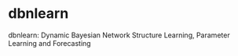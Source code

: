 # dbnlearn
dbnlearn: Dynamic Bayesian Network Structure Learning, Parameter Learning and Forecasting
